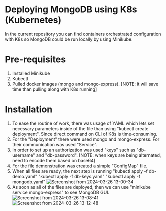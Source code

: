 # Deploying MongoDB using K8s (Kubernetes)
In the current repository you can find containers orchestrated configuration with K8s so MongoDB could be run locally by using Minikube.
# Pre-requisites
1. Installed Minikube
2. Kubectl
3. Pulled docker images (mongo and mongo-express). [NOTE: it will save time than pulling along with K8s running]
# Installation
1. To ease the routine of work, there was usage of YAML which lets set necessary parameters inside of the file than using "kubectl create deployment". Since direct command on CLI of K8s is time-consuming.
2. For the "Deployment" there were used mongo and mongo-express. For their communication was used "Service".
3. In order to set up an authorization was used "keys" such as "db-username" and "db-password". [NOTE: when keys are being alternated, need to encode them based on base64]
4. For the file demonstration was created a simple "ConfigMap" file.
5. When all files are ready, the next step is running "kubectl apply -f db-demo.yaml" "kubectl apply -f db-keys.yaml" "kubectl apply -f mongodb.yaml"
![Screenshot from 2024-03-26 13-00-34](https://github.com/BiggieBroo/K8s_MongoDB/assets/140602458/91f1d3f6-204c-4da6-a174-f8ce31b59064)
6. As soon as all of the files are deployed, then we can use "minikube service mongo-express" to see MongoDB GUI.
![Screenshot from 2024-03-26 13-08-41](https://github.com/BiggieBroo/K8s_MongoDB/assets/140602458/3677b5bd-ef6a-4c62-88a9-76f47c2b038a)
![Screenshot from 2024-03-26 13-12-48](https://github.com/BiggieBroo/K8s_MongoDB/assets/140602458/a7303da8-ce73-4f09-a41d-9c1aea7b4804)

